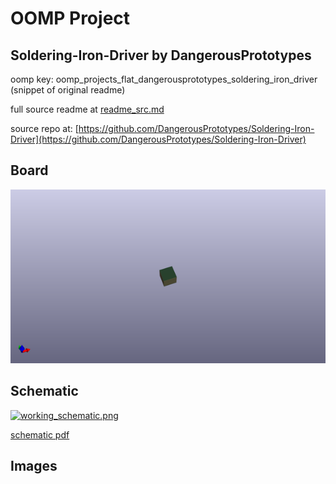 # OOMP Project  
## Soldering-Iron-Driver  by DangerousPrototypes  
  
oomp key: oomp_projects_flat_dangerousprototypes_soldering_iron_driver  
(snippet of original readme)  
  
  
  full source readme at [readme_src.md](readme_src.md)  
  
source repo at: [https://github.com/DangerousPrototypes/Soldering-Iron-Driver](https://github.com/DangerousPrototypes/Soldering-Iron-Driver)  
## Board  
  
[![working_3d.png](working_3d_600.png)](working_3d.png)  
## Schematic  
  
[![working_schematic.png](working_schematic_600.png)](working_schematic.png)  
  
[schematic pdf](working_schematic.pdf)  
## Images  
